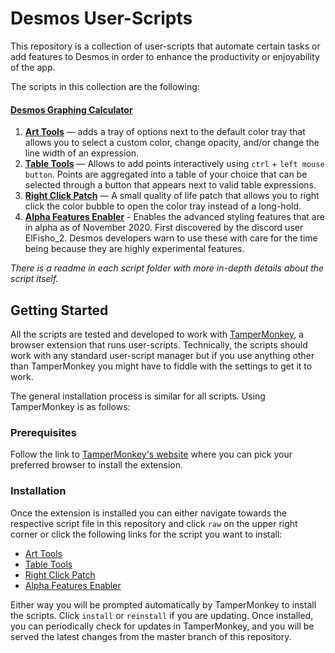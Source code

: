 # Desmos User-Scripts

This repository is a collection of user-scripts that automate certain tasks or add features to Desmos in order to enhance the productivity or enjoyability of the app.

The scripts in this collection are the following:

#### [Desmos Graphing Calculator](https://www.desmos.com/calculator)
1. **[Art Tools](https://github.com/SlimRunner/desmos-scripts-addons/tree/master/art-tools-script)** — adds a tray of options next to the default color tray that allows you to select a custom color, change opacity, and/or change the line width of an expression.
1. **[Table Tools](https://github.com/SlimRunner/desmos-scripts-addons/tree/master/table-tools-script)** — Allows to add points interactively using `ctrl` + `left mouse button`. Points are aggregated into a table of your choice that can be selected through a button that appears next to valid table expressions.
1. **[Right Click Patch](https://github.com/SlimRunner/desmos-scripts-addons/tree/master/right-click-patch)** — A small quality of life patch that allows you to right click the color bubble to open the color tray instead of a long-hold.
1. **[Alpha Features Enabler](https://github.com/SlimRunner/desmos-scripts-addons/tree/master/alpha-feature-enabler)** - Enables the advanced styling features that are in alpha as of November 2020. First discovered by the discord user ElFisho_2. Desmos developers warn to use these with care for the time being because they are highly experimental features.

*There is a readme in each script folder with more in-depth details about the script itself.*

## Getting Started

All the scripts are tested and developed to work with [TamperMonkey](https://www.tampermonkey.net/), a browser extension that runs user-scripts. Technically, the scripts should work with any standard user-script manager but if you use anything other than TamperMonkey you might have to fiddle with the settings to get it to work.

The general installation process is similar for all scripts. Using TamperMonkey is as follows:

### Prerequisites

Follow the link to [TamperMonkey's website](https://www.tampermonkey.net/) where you can pick your preferred browser to install the extension.

### Installation

Once the extension is installed you can either navigate towards the respective script file in this repository and click `raw` on the upper right corner or click the following links for the script you want to install:

* [Art Tools](https://github.com/SlimRunner/desmos-scripts-addons/raw/master/art-tools-script/dgc-art-tools.user.js)
* [Table Tools](https://github.com/SlimRunner/desmos-scripts-addons/raw/master/table-tools-script/dgc-table-tools.user.js)
* [Right Click Patch](https://github.com/SlimRunner/desmos-scripts-addons/raw/master/right-click-patch/dcg-rmb-color.user.js)
* [Alpha Features Enabler](https://github.com/SlimRunner/desmos-scripts-addons/raw/master/alpha-feature-enabler/dgc-alpha-enabler.user.js)

Either way you will be prompted automatically by TamperMonkey to install the scripts. Click `install` or `reinstall` if you are updating. Once installed, you can periodically check for updates in TamperMonkey, and you will be served the latest changes from the master branch of this repository.
